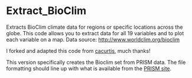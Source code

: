 # Extract_BioClim
Extracts BioClim climate data for regions or specific locations across the globe.
This code allows you to extract data for all 19 variables and to plot each variable on a map.
Data source: http://www.worldclim.org/bioclim

I forked and adapted this code from [cacurtis](https://github.com/cacurtis/create_bioclim), much thanks!

This version specifically creates the Bioclim set from PRISM data. The file formatting should line up with what is available from the [PRISM site](http://www.prism.oregonstate.edu).